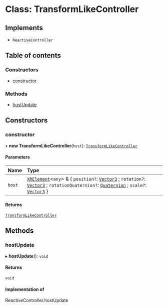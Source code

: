 # Class: TransformLikeController

## Implements

- `ReactiveController`

## Table of contents

### Constructors

- [constructor](TransformLikeController.md#constructor)

### Methods

- [hostUpdate](TransformLikeController.md#hostupdate)

## Constructors

### constructor

• **new TransformLikeController**(`host`): [`TransformLikeController`](TransformLikeController.md)

#### Parameters

| Name | Type |
| :------ | :------ |
| `host` | [`XRElement`](XRElement.md)\<`any`\> & \{ `position?`: [`Vector3`](Vector3.md) ; `rotation?`: [`Vector3`](Vector3.md) ; `rotationQuaternion?`: [`Quaternion`](Quaternion.md) ; `scale?`: [`Vector3`](Vector3.md)  } |

#### Returns

[`TransformLikeController`](TransformLikeController.md)

## Methods

### hostUpdate

▸ **hostUpdate**(): `void`

#### Returns

`void`

#### Implementation of

ReactiveController.hostUpdate
